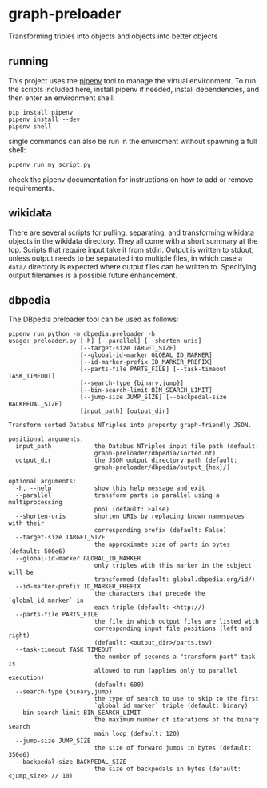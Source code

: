 # graph-preloader
Transforming triples into objects and objects into better objects

## running
This project uses the [pipenv](https://docs.pipenv.org/) tool to manage the
virtual environment. To run the scripts included here, install pipenv if
needed, install dependencies, and then enter an environment shell:

    pip install pipenv
    pipenv install --dev
    pipenv shell

single commands can also be run in the enviroment without spawning a full
shell:

    pipenv run my_script.py

check the pipenv documentation for instructions on how to add or remove
requirements.

## wikidata

There are several scripts for pulling, separating, and transforming wikidata
objects in the wikidata directory. They all come with a short summary at the
top. Scripts that require input take it from stdin. Output is written to
stdout, unless output needs to be separated into multiple files, in which case
a `data/` directory is expected where output files can be written to.
Specifying output filenames is a possible future enhancement.

## dbpedia

The DBpedia preloader tool can be used as follows:

    pipenv run python -m dbpedia.preloader -h
    usage: preloader.py [-h] [--parallel] [--shorten-uris]
                        [--target-size TARGET_SIZE]
                        [--global-id-marker GLOBAL_ID_MARKER]
                        [--id-marker-prefix ID_MARKER_PREFIX]
                        [--parts-file PARTS_FILE] [--task-timeout TASK_TIMEOUT]
                        [--search-type {binary,jump}]
                        [--bin-search-limit BIN_SEARCH_LIMIT]
                        [--jump-size JUMP_SIZE] [--backpedal-size BACKPEDAL_SIZE]
                        [input_path] [output_dir]

    Transform sorted Databus NTriples into property graph-friendly JSON.

    positional arguments:
      input_path            the Databus NTriples input file path (default:
                            graph-preloader/dbpedia/sorted.nt)
      output_dir            the JSON output directory path (default:
                            graph-preloader/dbpedia/output_{hex}/)

    optional arguments:
      -h, --help            show this help message and exit
      --parallel            transform parts in parallel using a multiprocessing
                            pool (default: False)
      --shorten-uris        shorten URIs by replacing known namespaces with their
                            corresponding prefix (default: False)
      --target-size TARGET_SIZE
                            the approximate size of parts in bytes (default: 500e6)
      --global-id-marker GLOBAL_ID_MARKER
                            only triples with this marker in the subject will be
                            transformed (default: global.dbpedia.org/id/)
      --id-marker-prefix ID_MARKER_PREFIX
                            the characters that precede the `global_id_marker` in
                            each triple (default: <http://)
      --parts-file PARTS_FILE
                            the file in which output files are listed with
                            corresponding input file positions (left and right)
                            (default: <output_dir>/parts.tsv)
      --task-timeout TASK_TIMEOUT
                            the number of seconds a "transform part" task is
                            allowed to run (applies only to parallel execution)
                            (default: 600)
      --search-type {binary,jump}
                            the type of search to use to skip to the first
                            `global_id_marker` triple (default: binary)
      --bin-search-limit BIN_SEARCH_LIMIT
                            the maximum number of iterations of the binary search
                            main loop (default: 120)
      --jump-size JUMP_SIZE
                            the size of forward jumps in bytes (default: 350e6)
      --backpedal-size BACKPEDAL_SIZE
                            the size of backpedals in bytes (default: <jump_size> // 10)

